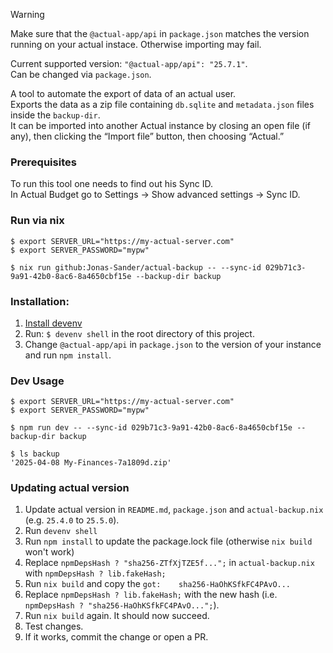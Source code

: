 > [!WARNING]  
> Make sure that the `@actual-app/api` in `package.json` matches the version running on your actual instace.
> Otherwise importing may fail.

Current supported version: `"@actual-app/api": "25.7.1"`.  
Can be changed via `package.json`.

A tool to automate the export of data of an actual user.  
Exports the data as a zip file containing `db.sqlite` and `metadata.json` files inside the `backup-dir`.  
It can be imported into another Actual instance by closing an open file (if any), then clicking the “Import file” button, then choosing “Actual.” 

### Prerequisites
To run this tool one needs to find out his Sync ID.  
In Actual Budget go to Settings → Show advanced settings → Sync ID.

### Run via nix
```
$ export SERVER_URL="https://my-actual-server.com"
$ export SERVER_PASSWORD="mypw"

$ nix run github:Jonas-Sander/actual-backup -- --sync-id 029b71c3-9a91-42b0-8ac6-8a4650cbf15e --backup-dir backup
```

### Installation:
1. [Install devenv](https://devenv.sh/getting-started/)
2. Run: `$ devenv shell` in the root directory of this project.
3. Change `@actual-app/api` in `package.json` to the version of your instance and run `npm install`.

### Dev Usage
```shell
$ export SERVER_URL="https://my-actual-server.com"
$ export SERVER_PASSWORD="mypw"

$ npm run dev -- --sync-id 029b71c3-9a91-42b0-8ac6-8a4650cbf15e --backup-dir backup

$ ls backup
'2025-04-08 My-Finances-7a1809d.zip'
```

### Updating actual version
1. Update actual version in `README.md`, `package.json` and `actual-backup.nix` (e.g. `25.4.0` to `25.5.0`).
2. Run `devenv shell`
3. Run `npm install` to update the package.lock file (otherwise `nix build` won't work)
4. Replace `npmDepsHash ? "sha256-ZTfXjTZE5f...";` in `actual-backup.nix` with `npmDepsHash ? lib.fakeHash;`
5. Run `nix build` and copy the `got:    sha256-HaOhKSfkFC4PAvO...`
6. Replace `npmDepsHash ? lib.fakeHash;` with the new hash (i.e. `npmDepsHash ? "sha256-HaOhKSfkFC4PAvO...";`).
7. Run `nix build` again. It should now succeed.
8. Test changes.
9. If it works, commit the change or open a PR.
